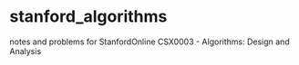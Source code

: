 # stanford_algorithms
notes and problems for StanfordOnline CSX0003 - Algorithms: Design and Analysis
